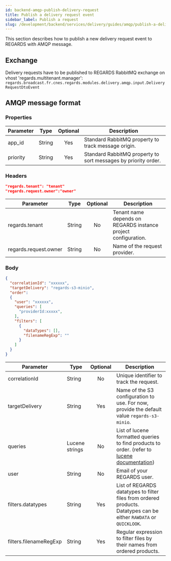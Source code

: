 ```yaml
---
id: backend-amqp-publish-delivery-request
title: Publish a delivery request event
sidebar_label: Publish a request
slug: /development/backend/services/delivery/guides/amqp/publish-a-delivery-request
---
```


This section describes how to publish a new delivery request event to REGARDS with AMQP message.

## Exchange

Delivery requests have to be published to REGARDS RabbitMQ exchange on vhost 'regards.multitenant.manager':  
`regards.broadcast.fr.cnes.regards.modules.delivery.amqp.input.DeliveryRequestDtoEvent`

## AMQP message format

### Properties

| Parameter | Type | Optional | Description |
| --------- | ---- | :--------: | ----------- |
| app_id | String | Yes | Standard RabbitMQ property to track message origin. |
| priority | String | Yes | Standard RabbitMQ property to sort messages by priority order.  |

### Headers

```json
"regards.tenant": "tenant"
"regards.request.owner":"owner"
```

| Parameter | Type | Optional | Description |
| --------- | ---- | :--------: | ----------- |
| regards.tenant | String | No | Tenant name depends on REGARDS instance project configuration. |
| regards.request.owner | String | No | Name of the request provider. |

### Body

```json
{
  "correlationId": "xxxxxx",
  "targetDelivery": "regards-s3-minio",
  "order":
  {
    "user": "xxxxxx",
    "queries": [
      "providerId:xxxxx",
    ],
    "filters": [
      {
        "dataTypes": [],
        "filenameRegExp": ""
      }
    ]
  }
}
```

| Parameter | Type | Optional | Description |
| --------- | ---- | :--------: | ----------- |
| correlationId | String | No | Unique identifier to track the request. |
| targetDelivery | String | Yes | Name of the S3 configuration to use. For now, provide the default value `regards-s3-minio`.  |
| queries | Lucene strings | No | List of lucene formatted queries to find products to order. (refer to [lucene documentation](../../../../../appendices/create-lucene-query.md))|
| user | String | No | Email of your REGARDS user. |
| filters.datatypes | String | Yes | List of REGARDS datatypes to filter files from ordered products. Datatypes can be either `RAWDATA` or `QUICKLOOK`. |
| filters.filenameRegExp | String | Yes | Regular expression to filter files by their names from ordered products. |
